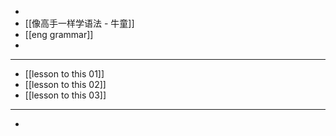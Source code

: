 -
- [[像高手一样学语法 - 牛童]]
- [[eng grammar]]
-
- ---
- [[lesson to this 01]]
- [[lesson to this 02]]
- [[lesson to this 03]]
- ---
-